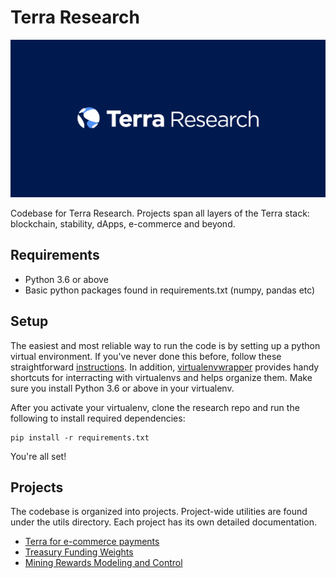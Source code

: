 # Terra Research
![banner](./assets/terra-research.png)

Codebase for Terra Research. Projects span all layers of the Terra stack: blockchain, stability, dApps, e-commerce and beyond.

## Requirements

* Python 3.6 or above
* Basic python packages found in requirements.txt (numpy, pandas etc)

## Setup

The easiest and most reliable way to run the code is by setting up a python virtual environment. If you've never done this before, follow these straightforward [instructions](https://docs.python-guide.org/dev/virtualenvs/#lower-level-virtualenv). In addition, [virtualenvwrapper](https://docs.python-guide.org/dev/virtualenvs/#virtualenvwrapper) provides handy shortcuts for interracting with virtualenvs and helps organize them. Make sure you install Python 3.6 or above in your virtualenv.

After you activate your virtualenv, clone the research repo and run the following to install required dependencies:

```
pip install -r requirements.txt
```

You're all set!

## Projects

The codebase is organized into projects. Project-wide utilities are found under the utils directory. Each project has its own detailed documentation.

- [Terra for e-commerce payments](./applications/payments/README.md) 
- [Treasury Funding Weights](./funding_weights/README.md)
- [Mining Rewards Modeling and Control](./mining_rewards/README.md)